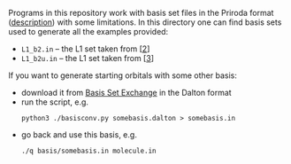 
Programs in this repository work
with basis set files in the Priroda format ([description](https://aip.scitation.org/doi/suppl/10.1063/1.5082231/suppl_file/format.txt))
with some limitations.
In this directory one can find basis sets
used to generate all the examples provided:
* `L1_b2.in` – the L1 set taken from \[[2](../README.md#user-content-ref2)\]
* `L1_b2u.in` – the L1 set taken from \[[3](../README.md#user-content-ref3)\]


If you want to generate starting orbitals with some other basis:
* download it from [Basis Set Exchange](https://www.basissetexchange.org/) in the Dalton format
* run the script, e.g.
  ```
  python3 ./basisconv.py somebasis.dalton > somebasis.in
  ```
* go back and use this basis, e.g.
  ```
  ./q basis/somebasis.in molecule.in
  ```

